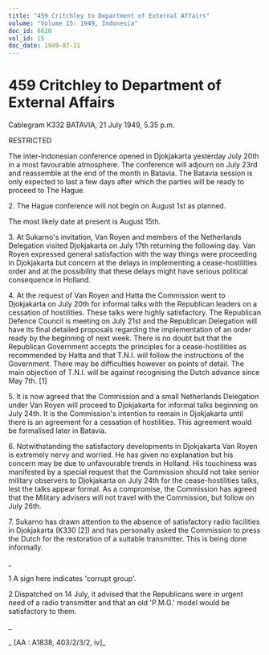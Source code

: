 ```yaml
---
title: "459 Critchley to Department of External Affairs"
volume: "Volume 15: 1949, Indonesia"
doc_id: 6628
vol_id: 15
doc_date: 1949-07-21
---
```


# 459 Critchley to Department of External Affairs

Cablegram K332 BATAVIA, 21 July 1949, 5.35 p.m.

RESTRICTED

The inter-Indonesian conference opened in Djokjakarta yesterday July 20th in a most favourable atmosphere. The conference will adjourn on July 23rd and reassemble at the end of the month in Batavia. The Batavia session is only expected to last a few days after which the parties will be ready to proceed to The Hague.

2\. The Hague conference will not begin on August 1st as planned.

The most likely date at present is August 15th.

3\. At Sukarno's invitation, Van Royen and members of the Netherlands Delegation visited Djokjakarta on July 17th returning the following day. Van Royen expressed general satisfaction with the way things were proceeding in Djokjakarta but concern at the delays in implementing a cease-hostilities order and at the possibility that these delays might have serious political consequence in Holland.

4\. At the request of Van Royen and Hatta the Commission went to Djokjakarta on July 20th for informal talks with the Republican leaders on a cessation of hostilities. These talks were highly satisfactory. The Republican Defence Council is meeting on July 21st and the Republican Delegation will have its final detailed proposals regarding the implementation of an order ready by the beginning of next week. There is no doubt but that the Republican Government accepts the principles for a cease-hostilities as recommended by Hatta and that T.N.I. will follow the instructions of the Government. There may be difficulties however on points of detail. The main objection of T.N.I. will be against recognising the Dutch advance since May 7th. [1]

5\. It is now agreed that the Commission and a small Netherlands Delegation under Van Royen will proceed to Djokjakarta for informal talks beginning on July 24th. It is the Commission's intention to remain in Djokjakarta until there is an agreement for a cessation of hostilities. This agreement would be formalised later in Batavia.

6\. Notwithstanding the satisfactory developments in Djokjakarta Van Royen is extremely nervy and worried. He has given no explanation but his concern may be due to unfavourable trends in Holland. His touchiness was manifested by a special request that the Commission should not take senior military observers to Djokjakarta on July 24th for the cease-hostilities talks, lest the talks appear formal. As a compromise, the Commission has agreed that the Military advisers will not travel with the Commission, but follow on July 26th.

7\. Sukarno has drawn attention to the absence of satisfactory radio facilities in Djokjakarta (K330 [2]) and has personally asked the Commission to press the Dutch for the restoration of a suitable transmitter. This is being done informally.

_

1 A sign here indicates 'corrupt group'.

2 Dispatched on 14 July, it advised that the Republicans were in urgent need of a radio transmitter and that an old 'P.M.G.' model would be satisfactory to them.

_

_ [AA : A1838, 403/2/3/2, iv]_
